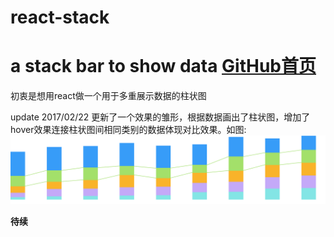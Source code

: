 # react-stack
a stack bar to show data
[GitHub首页](http://www.github.com)
===================

初衷是想用react做一个用于多重展示数据的柱状图


update 2017/02/22
更新了一个效果的雏形，根据数据画出了柱状图，增加了hover效果连接柱状图间相同类别的数据体现对比效果。如图:
![第一次更新效果](./imgLog/20170222.png)

**待续**
